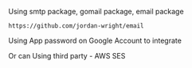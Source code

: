 Using smtp package, gomail package, email package

```
https://github.com/jordan-wright/email
```

Using App password on Google Account to integrate

Or can Using third party - AWS SES